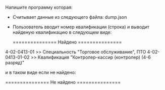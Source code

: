 Напишите программу которая:
- Считывает данные из следующего файла:
    dump.json
- Пользователь вводит номер квалификации (строка) и выводит найденую квалификацию в следующем виде:

   =============== Найдено ===============

4-02-0413-01 >> Специальность "Торговое обслуживание", ПТО
4-02-0413-01-02 >> Квалификация "Контролер-кассир (контролер) (4-6 разряд)"

и в таком виде если не найдено:

=============== Не найдено ===============
